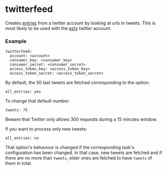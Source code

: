 # twitterfeed
Creates [entries](/Entry) from a twitter account by looking at urls in tweets. This is most likely to be used with the [eztv](https://twitter.com/eztv_it) twitter account.

### Example
```
twitterfeed:
  account: <account>
  consumer_key: <consumer_key>
  consumer_secret: <consumer_secret>
  access_token_key: <access_token_key>
  access_token_secret: <access_token_secret>
```

By default, the 50 last tweets are fetched corresponding to the option:
```
all_entries: yes
```

To change that default number:
```
tweets: 75
```

Beware that Twitter only allows 300 requests during a 15 minutes window.

If you want to process only new tweets:
```
all_entries: no
```

That option's behaviour is changed if the corresponding task's
configuration has been changed. In that case, new tweets are
fetched and if there are no more than `tweets`, older ones are
fetched to have `tweets` of them in total.


